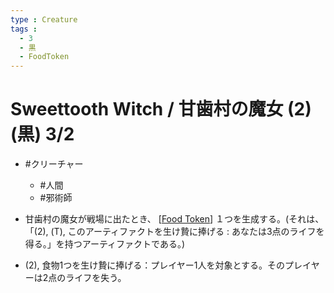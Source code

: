 ```yaml
---
type : Creature
tags : 
  - 3
  - 黒
  - FoodToken
---
```

# Sweettooth Witch / 甘歯村の魔女 (2)(黒) 3/2

* #クリーチャー
    * #人間
    * #邪術師
 
* 甘歯村の魔女が戦場に出たとき、 [[Food Token]] １つを生成する。(それは、「(2), (T), このアーティファクトを生け贄に捧げる : あなたは3点のライフを得る。」を持つアーティファクトである。)
* (2), 食物1つを生け贄に捧げる：プレイヤー1人を対象とする。そのプレイヤーは2点のライフを失う。





[//begin]: # "Autogenerated link references for markdown compatibility"
[Food Token]: <../Artifacts/Tokens/Food Token.md> "Food Token / 食物・トークン"
[//end]: # "Autogenerated link references"